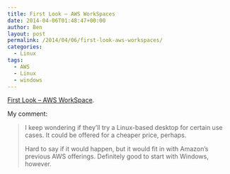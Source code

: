 ```yaml
---
title: First Look – AWS WorkSpaces
date: 2014-04-06T01:48:47+00:00
author: Ben
layout: post
permalink: /2014/04/06/first-look-aws-workspaces/
categories:
  - Linux
tags:
  - AWS
  - Linux
  - windows
---
```

[First Look – AWS WorkSpace](https://news.ycombinator.com/item?id=7539282).

My comment:

> I keep wondering if they&#8217;ll try a Linux-based desktop for certain use cases. It could be offered for a cheaper price, perhaps.
> 
> Hard to say if it would happen, but it would fit in with Amazon&#8217;s previous AWS offerings. Definitely good to start with Windows, however.